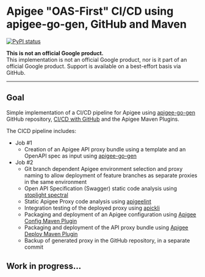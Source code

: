 # Apigee "OAS-First" CI/CD using apigee-go-gen, GitHub and Maven 

[![PyPI status](https://img.shields.io/pypi/status/ansicolortags.svg)](https://pypi.python.org/pypi/ansicolortags/) 

**This is not an official Google product.**<BR>This implementation is not an official Google product, nor is it part of an official Google product. Support is available on a best-effort basis via GitHub.

***

## Goal

Simple implementation of a CI/CD pipeline for Apigee using [apigee-go-gen](https://github.com/apigee/apigee-go-gen)
GitHub repository, [CI/CD with GitHub](https://docs.GitHub.com/ee/ci/introduction/) and the Apigee Maven Plugins. 

The CICD pipeline includes:


- Job #1
    - Creation of an Apigee API proxy bundle using a template and an OpenAPI spec as input using [apigee-go-gen](https://github.com/apigee/apigee-go-gen)
- Job #2
    - Git branch dependent Apigee environment selection and proxy naming to allow
    deployment of feature branches as separate proxies in the same environment
    - Open API Specification (Swagger) static code analysis using [stoplight spectral](https://github.com/stoplightio/spectral)
    - Static Apigee Proxy code analysis using [apigeelint](https://github.com/apigee/apigeelint)
    - Integration testing of the deployed proxy using
    [apickli](https://github.com/apickli/apickli)
    - Packaging and deployment of an Apigee configuration using
    [Apigee Config Maven Plugin](https://github.com/apigee/apigee-config-maven-plugin)
    - Packaging and deployment of the API proxy bundle using
    [Apigee Deploy Maven Plugin](https://github.com/apigee/apigee-deploy-maven-plugin)
    - Backup of generated proxy in the GitHub repository, in a separate commit



## Work in progress...
